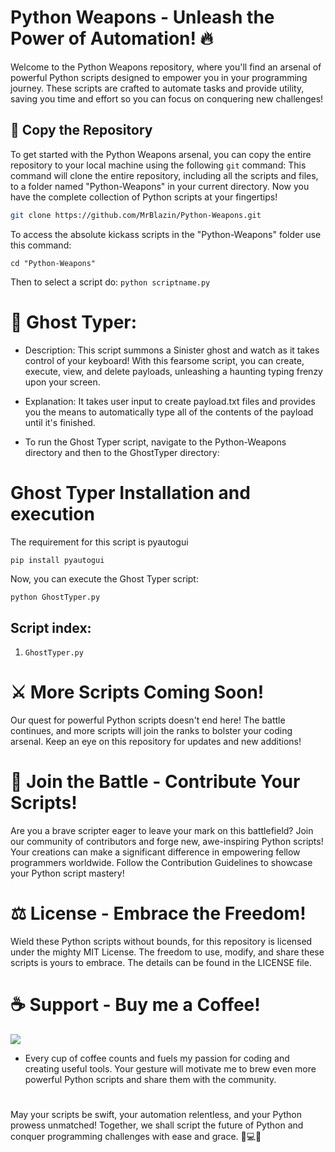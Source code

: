# Python Weapons - Unleash the Power of Automation! 🔥

Welcome to the Python Weapons repository, where you'll find an arsenal of powerful Python scripts designed to empower you in your programming journey. These scripts are crafted to automate tasks and provide utility, saving you time and effort so you can focus on conquering new challenges!



## 🚀 Copy the Repository

To get started with the Python Weapons arsenal, you can copy the entire repository to your local machine using the following `git` command:
This command will clone the entire repository, including all the scripts and files, to a folder named "Python-Weapons" in your current directory. Now you have the complete collection of Python scripts at your fingertips!

```bash
git clone https://github.com/MrBlazin/Python-Weapons.git
```
To access the absolute kickass scripts in the "Python-Weapons" folder use this command:
```
cd "Python-Weapons"
```
Then to select a script do: `python scriptname.py`




# 👻 Ghost Typer:
* Description: This script summons a Sinister ghost and watch as it takes control of your keyboard! With this fearsome script, you can create, execute, view, and delete payloads, unleashing a haunting typing frenzy upon your screen.
  
* Explanation: It takes user input to create payload.txt files and provides you the means to automatically type all of the contents of the payload until it's finished.

* To run the Ghost Typer script, navigate to the Python-Weapons directory and then to the GhostTyper directory:
  
# Ghost Typer Installation and execution

The requirement for this script is pyautogui
```bash
pip install pyautogui
```
Now, you can execute the Ghost Typer script:
```
python GhostTyper.py
```
## Script index:
1. `GhostTyper.py`

#
# ⚔️ More Scripts Coming Soon!
Our quest for powerful Python scripts doesn't end here! The battle continues, and more scripts will join the ranks to bolster your coding arsenal. Keep an eye on this repository for updates and new additions!

# 🤝 Join the Battle - Contribute Your Scripts!
Are you a brave scripter eager to leave your mark on this battlefield? Join our community of contributors and forge new, awe-inspiring Python scripts! Your creations can make a significant difference in empowering fellow programmers worldwide. Follow the Contribution Guidelines to showcase your Python script mastery!

# ⚖️ License - Embrace the Freedom!
Wield these Python scripts without bounds, for this repository is licensed under the mighty MIT License. The freedom to use, modify, and share these scripts is yours to embrace. The details can be found in the LICENSE file.

# ☕ Support - Buy me a Coffee!

<a href="https://www.buymeacoffee.com/MrBlazin"><img src="https://img.buymeacoffee.com/button-api/?text=Buy me a coffee&emoji=☕&slug=MrBlazin&button_colour=FF5F5F&font_colour=ffffff&font_family=Arial&outline_colour=000000&coffee_colour=FFDD00" /></a>

* Every cup of coffee counts and fuels my passion for coding and creating useful tools. Your gesture will motivate me to brew even more powerful Python scripts and share them with the community.
  
# 
May your scripts be swift, your automation relentless, and your Python prowess unmatched! Together, we shall script the future of Python and conquer programming challenges with ease and grace. 🚀💻💥
